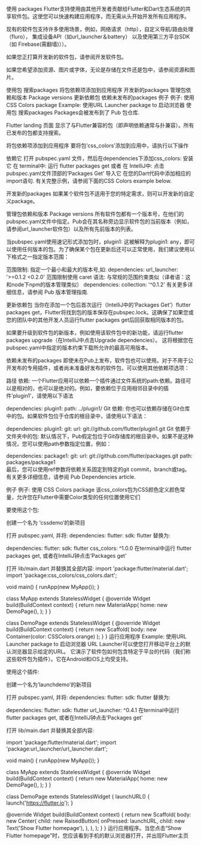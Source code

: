 使用 packages
Flutter支持使用由其他开发者贡献给Flutter和Dart生态系统的共享软件包。这使您可以快速构建应用程序，而无需从头开始开发所有应用程序。

现有的软件包支持许多使用场景，例如，网络请求（http），自定义导航/路由处理（fluro）， 集成设备API（如url_launcher＆battery） 以及使用第三方平台SDK（如 Firebase(需翻墙)））。

如果您正打算开发新的软件包，请参阅开发软件包。

如果您希望添加资源、图片或字体，无论是存储在文件还是包中，请参阅资源和图片。

使用包
搜索packages
将包依赖项添加到应用程序
开发新的packages
管理包依赖和版本
Package versions
更新依赖包
依赖未发布的packages
例子
例子: 使用 CSS Colors package
Example: 使用URL Launcher package to 启动浏览器
使用包
搜索packages
Packages会被发布到了 Pub 包仓库.

Flutter landing 页面 显示了与Flutter兼容的包（即声明依赖通常与扑兼容）。所有已发布的包都支持搜索。

将包依赖项添加到应用程序
要将包’css_colors’添加到应用中，请执行以下操作

依赖它
打开 pubspec.yaml 文件，然后在dependencies下添加css_colors:
安装它
在 terminal中: 运行 flutter packages get
或者
在 IntelliJ中: 点击pubspec.yaml文件顶部的’Packages Get’
导入它
在您的Dart代码中添加相应的import语句.
有关完整示例，请参阅下面的CSS Colors example below.

开发新的packages
如果某个软件包不适用于您的特定需求，则可以开发新的自定义package。

管理包依赖和版本
Package versions
所有软件包都有一个版本号，在他们的pubspec.yaml文件中指定。Pub会在其名称旁边显示软件包的当前版本（例如，请参阅url_launcher软件包）以及所有先前版本的列表。

当pubspec.yaml使用速记形式添加包时，plugin1: 这被解释为plugin1: any，即可以使用任何版本的包。为了确保某个包在更新后还可以正常使用，我们建议使用以下格式之一指定版本范围：

范围限制: 指定一个最小和最大的版本号,如:
dependencies:
  url_launcher: '>=0.1.2 <0.2.0'
范围限制使用 caret 语法: 与常规的范围约束类似（译者语：这和node下npm的版本管理类似）
dependencies:
  collection: '^0.1.2'
有关更多详细信息，请参阅 Pub 版本管理指南.

更新依赖包
当你在添加一个包后首次运行（IntelliJ中的’Packages Get’）flutter packages get，Flutter将找到包的版本保存在pubspec.lock。这确保了如果您或您的团队中的其他开发人员运行flutter packages get后回获取相同版本的包。

如果要升级到软件包的新版本，例如使用该软件包中的新功能，请运行flutter packages upgrade（在IntelliJ中点击Upgrade dependencies）。 这将根据您在pubspec.yaml中指定的版本约束下载所允许的最高可用版本。

依赖未发布的packages
即使未在Pub上发布，软件包也可以使用。对于不用于公开发布的专用插件，或者尚未准备好发布的软件包，可以使用其他依赖项选项：

路径 依赖: 一个Flutter应用可以依赖一个插件通过文件系统的path:依赖。路径可以是相对的，也可以是绝对的。例如，要依赖位于应用相邻目录中的插件’plugin1’，请使用以下语法

dependencies:
  plugin1:
    path: ../plugin1/
Git 依赖: 你也可以依赖存储在Git仓库中的包。如果软件包位于仓库的根目录中，请使用以下语法：

dependencies:
  plugin1:
    git:
      url: git://github.com/flutter/plugin1.git
Git 依赖于文件夹中的包: 默认情况下，Pub假定包位于Git存储库的根目录中。如果不是这种情况，您可以使用path参数指定位置，例如：

dependencies:
  package1:
    git:
      url: git://github.com/flutter/packages.git
      path: packages/package1        
最后，您可以使用ref参数将依赖关系固定到特定的git commit，branch或tag。有关更多详细信息，请参阅 Pub Dependencies article.

例子
例子: 使用 CSS Colors package
该css_colors包为CSS颜色定义颜色常量，允许您在Flutter中需要Color类型的任何位置使用它们

要使用这个包:

创建一个名为 ‘cssdemo’的新项目

打开 pubspec.yaml, 并将:
dependencies:
  flutter:
    sdk: flutter
替换为:

dependencies:
  flutter:
    sdk: flutter
  css_colors: ^1.0.0
在terminal中运行 flutter packages get, 或者在IntelliJ钟点击’Packages get’

打开 lib/main.dart 并替换其全部内容:
import 'package:flutter/material.dart';
import 'package:css_colors/css_colors.dart';

void main() {
  runApp(new MyApp());
}

class MyApp extends StatelessWidget {
  @override
  Widget build(BuildContext context) {
    return new MaterialApp(
      home: new DemoPage(),
    );
  }
}

class DemoPage extends StatelessWidget {
  @override
  Widget build(BuildContext context) {
    return new Scaffold(
      body: new Container(color: CSSColors.orange)
    );
  }
}
运行应用程序
Example: 使用URL Launcher package to 启动浏览器
URL Launcher可以使您打开移动平台上的默认浏览器显示给定的URL。 它演示了软件包如何包含特定于平台的代码（我们称这些软件包为插件）。它在Android和iOS上均受支持。

使用这个插件:

创建一个名为’launchdemo’的新项目

打开 pubspec.yaml, 并将:
dependencies:
  flutter:
    sdk: flutter
替换为:

dependencies:
  flutter:
    sdk: flutter
  url_launcher: ^0.4.1
在terminal中运行 flutter packages get, 或者在IntelliJ钟点击’Packages get’

打开 lib/main.dart 并替换其全部内容:

import 'package:flutter/material.dart';
import 'package:url_launcher/url_launcher.dart';

void main() {
  runApp(new MyApp());
}

class MyApp extends StatelessWidget {
  @override
  Widget build(BuildContext context) {
    return new MaterialApp(
      home: new DemoPage(),
    );
  }
}

class DemoPage extends StatelessWidget {
  launchURL() {
    launch('https://flutter.io');
  }

  @override
  Widget build(BuildContext context) {
    return new Scaffold(
      body: new Center(
        child: new RaisedButton(
          onPressed: launchURL,
          child: new Text('Show Flutter homepage'),
        ),
      ),
    );
  }
}
运行应用程序。当您点击“Show Flutter homepage”时，您应该看到手机的默认浏览器打开，并出现Flutter主页